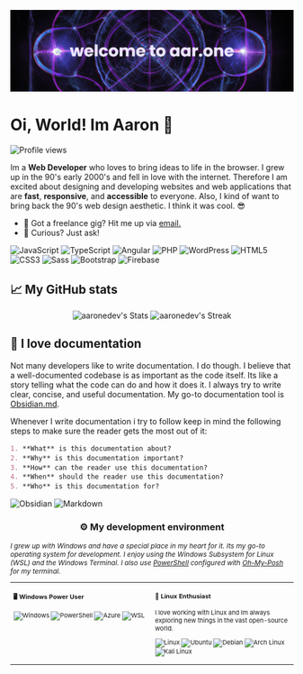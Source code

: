 [![header](./banner.png)](https://aar.one)

# Oi, World! Im Aaron 👋

![Profile views](https://komarev.com/ghpvc/?username=ahrwn&label=Profile%20views&color=60598F&style=flat)

<div class="github-introduction">

Im a **Web Developer** who loves to bring ideas to life in the browser. I grew up in the 90's early 2000's and fell in love with the internet. Therefore I am excited about designing and developing websites and web applications that are **fast**, **responsive**, and **accessible** to everyone. Also, I kind of want to bring back the 90's web design aesthetic. I think it was cool. 😎

</div>

- 💼 Got a freelance gig? Hit me up via <a href="mailto:code@aar.one">email.</a>
- 💬 Curious? Just ask!

<div class="badges-intro">

![JavaScript](https://img.shields.io/badge/-JavaScript-000000?style=flat&logo=javascript&logoColor=#F7DF1E)
![TypeScript](https://img.shields.io/badge/-TypeScript-000000?style=flat&logo=typescript&logoColor=#3178C6)
![Angular](https://img.shields.io/badge/-Angular-000000?style=flat&logo=angular&logoColor=#DD0031)
![PHP](https://img.shields.io/badge/-PHP-000000?style=flat&logo=php&logoColor=#777BB4)
![WordPress](https://img.shields.io/badge/-WordPress-000000?style=flat&logo=wordpress&logoColor=#21759B)
![HTML5](https://img.shields.io/badge/-HTML5-000000?style=flat&logo=html5&logoColor=#E34F26)
![CSS3](https://img.shields.io/badge/-CSS3-000000?style=flat&logo=css3&logoColor=#1572B6)
![Sass](https://img.shields.io/badge/-Sass-000000?style=flat&logo=sass&logoColor=#CC6699)
![Bootstrap](https://img.shields.io/badge/-Bootstrap-000000?style=flat&logo=bootstrap&logoColor=#7952B3)
![Firebase](https://img.shields.io/badge/-Firebase-000000?style=flat&logo=firebase&logoColor=#FFCA28)

</div>

## 📈 My GitHub stats

<div class="badges-githubstats">
  <p align="center">
    <img src="https://github-readme-stats.vercel.app/api?username=aaronedev&theme=tokyonight&show_icons=true&hide_border=true&count_private=true" alt="aaronedev's Stats" height="165">
    <img src="https://github-readme-streak-stats.herokuapp.com/?user=aaronedev&theme=tokyonight&hide_border=true" alt="aaronedev's Streak" height="165">
  </p>
</div>

## 📃 I love documentation

Not many developers like to write documentation. I do though. I believe that a well-documented codebase is as important as the code itself. Its like a story telling what the code can do and how it does it. I always try to write clear, concise, and useful documentation. My go-to documentation tool is <a href="https://obsidian.md/" target="_blank">Obsidian.md</a>.

Whenever I write documentation i try to follow keep in mind the following steps to make sure the reader gets the most out of it:

```markdown
1. **What** is this documentation about?
2. **Why** is this documentation important?
3. **How** can the reader use this documentation?
4. **When** should the reader use this documentation?
5. **Who** is this documentation for?
```

![Obsidian](https://img.shields.io/badge/-Obsidian-503D4D?style=flat&logo=obsidian&logoColor=#0078D6)
![Markdown](https://img.shields.io/badge/-Markdown-000000?style=flat&logo=markdown&logoColor=#000000)

### <p align="center">⚙️ My development environment </p>

<p style="font-size:12px; font-style: italic;">
I grew up with Windows and have a special place in my heart for it. Its my go-to operating system for development. I enjoy using the Windows Subsystem for Linux (WSL) and the Windows Terminal. I also use <a href="https://docs.microsoft.com/en-us/powershell/" target="_blank">PowerShell</a> configured with <a href="https://ohmyposh.dev/" target="_blank">Oh-My-Posh</a> for my terminal.
</p>

<div class="table-devenvironment">
  <table style="font-size: 11px">
  <tr>
  <td valign="top" width="50%">
  
  #### 🖥️ Windows Power User
  
  ![Windows](https://img.shields.io/badge/-Windows-503D4D?style=flat&logo=windows&logoColor=#0078D6)
  ![PowerShell](https://img.shields.io/badge/-PowerShell-000000?style=flat&logo=powershell&logoColor=#5391FE)
  ![Azure](https://img.shields.io/badge/-Azure-000000?style=flat&logo=microsoft-azure&logoColor=#0078D4)
  ![WSL](https://img.shields.io/badge/-WSL-000000?style=flat&logo=windows-subsystem-for-linux&logoColor=#FCC624)
  
  </td>
  <td valign="top" width="50%">
  
  #### 🐧 Linux Enthusiast
  
  I love working with Linux and Im always exploring new things in the vast open-source world.
  
  ![Linux](https://img.shields.io/badge/-Linux-000000?style=flat&logo=linux&logoColor=#FCC624)
  ![Ubuntu](https://img.shields.io/badge/-Ubuntu-000000?style=flat&logo=ubuntu&logoColor=#E95420)
  ![Debian](https://img.shields.io/badge/-Debian-000000?style=flat&logo=debian&logoColor=#A81D33)
  ![Arch Linux](https://img.shields.io/badge/-Arch%20Linux-000000?style=flat&logo=arch-linux&logoColor=#1793D1)
  ![Kali Linux](https://img.shields.io/badge/-Kali%20Linux-000000?style=flat&logo=kali-linux&logoColor=#557C94)
  
  </td>
  </tr>
  </table>
</div>
